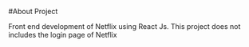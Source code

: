 #About Project

  Front end development of Netflix using React Js.
  This project does not includes the login page of Netflix

